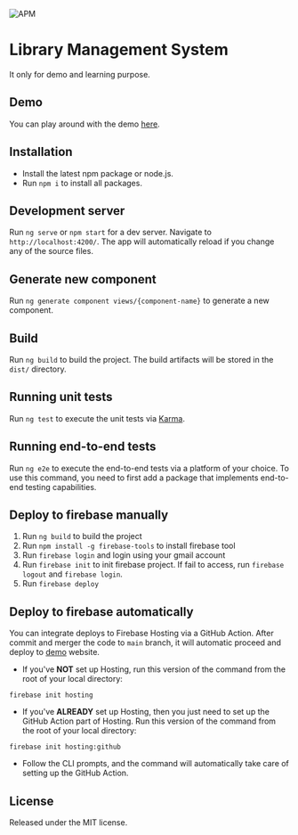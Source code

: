 ![APM](https://img.shields.io/apm/l/vim-mode)

# Library Management System

It only for demo and learning purpose.

## Demo

You can play around with the demo [here](https://lms-20190117.web.app/).

## Installation

* Install the latest npm package or node.js.
* Run `npm i` to install all packages.

## Development server

Run `ng serve` or `npm start` for a dev server. Navigate to `http://localhost:4200/`. The app will automatically reload if you change any of the source files.

## Generate new component

Run `ng generate component views/{component-name}` to generate a new component.

## Build

Run `ng build` to build the project. The build artifacts will be stored in the `dist/` directory.

## Running unit tests

Run `ng test` to execute the unit tests via [Karma](https://karma-runner.github.io).

## Running end-to-end tests

Run `ng e2e` to execute the end-to-end tests via a platform of your choice. To use this command, you need to first add a package that implements end-to-end testing capabilities.

## Deploy to firebase manually

1. Run `ng build` to build the project
2. Run `npm install -g firebase-tools` to install firebase tool
3. Run `firebase login` and login using your gmail account
4. Run `firebase init` to init firebase project. If fail to access, run `firebase logout` and `firebase login`.
5. Run `firebase deploy`

## Deploy to firebase automatically

You can integrate deploys to Firebase Hosting via a GitHub Action. After commit and merger the code to `main` branch, it will automatic proceed and deploy to [demo](https://lms-20190117.web.app/) website.

* If you've __NOT__ set up Hosting, run this version of the command from the root of your local directory:

```
firebase init hosting
```

* If you've __ALREADY__ set up Hosting, then you just need to set up the GitHub Action part of Hosting. Run this version of the command from the root of your local directory:

```
firebase init hosting:github
```

* Follow the CLI prompts, and the command will automatically take care of setting up the GitHub Action.

## License

Released under the MIT license.
